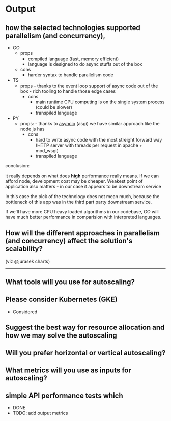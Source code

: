 
# Output
 

## how the selected technologies supported parallelism (and concurrency),

- GO
	- props
		- compiled language (fast, memory efficient)
		- language is designed to do async stuffs out of the box
	- cons
		- harder syntax to handle parallelism code	 
- TS
  - props
		- thanks to the event loop support of async code out of the box
		- rich tooling to handle those edge cases
	- cons
		- main runtime CPU computing is on the single system process (could be slower)
		- transpiled language
- PY
  - props:
		- thanks to [asyncio](https://docs.python.org/3/library/asyncio.html) (asgi) we have similar approach like the node js has
	- cons
	 	- hard to write async code with the most streight forward way	(HTTP server with threads per request in apache + mod_wsgi)
		- transpiled language
	
conclusion: 

it really depends on what does __high__ performance really means. If we can afford 
node, development cost may be cheaper. Weakest point of application also matters  - in our case it appears to be downstream service 

In this case the pick of the technology does not mean much,
because the bottleneck of this app was in the third part party downstream service.

If we'll have more CPU heavy loaded algorithms in our codebase, 
GO will have much better performance in comparision with interpreted languages.

## How will the different approaches in parallelism (and concurrency) affect the solution's scalability?

(viz @jurasek charts)

------------------------------------------ 

## What tools will you use for autoscaling? 

## Please consider Kubernetes (GKE) 

- Considered


## Suggest the best way for resource allocation and how we may solve the autoscaling


## Will you prefer horizontal or vertical autoscaling?

## What metrics will you use as inputs for autoscaling?

## simple API performance tests which

- DONE
- TODO: add output metrics